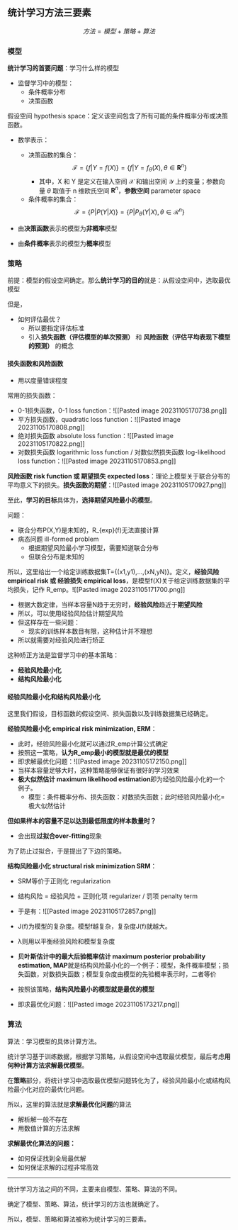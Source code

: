 ## 统计学习方法三要素

$$方法=模型+策略+算法$$
### 模型

**统计学习的首要问题**：学习什么样的模型

- 监督学习中的模型：
	- 条件概率分布
	- 决策函数

假设空间 hypothesis space：定义该空间包含了所有可能的条件概率分布或决策函数。

- 数学表示：
	- 决策函数的集合：$$\mathcal{F}=\{f|Y=f(X)\}=\{f|Y=f_\theta(X),\theta \in \mathbf{R}^n\}$$
		- 其中，X 和 Y 是定义在输入空间 $\mathcal{X}$ 和输出空间 $\mathcal{Y}$ 上的变量；参数向量 $\theta$ 取值于 n 维欧氏空间 $\mathbf{R}^n$，**参数空间** parameter space
	- 条件概率的集合：$$\mathcal{F} = \{P|P(Y|X)\}=\{P|P_\theta(Y|X), \theta\in\mathcal{R}^n\}$$

- 由**决策函数**表示的模型为**非概率**模型
- 由**条件概率**表示的模型为**概率**模型

### 策略

前提：模型的假设空间确定。那么**统计学习的目的**就是：从假设空间中，选取最优模型

但是，
- 如何评估最优？
	- 所以要指定评估标准
	- 引入**损失函数（评估模型的单次预测）** 和 **风险函数（评估平均表现下模型的预测）** 的概念

#### 损失函数和风险函数

- 用以度量错误程度

常用的损失函数：
- 0-1损失函数，0-1 loss function：![[Pasted image 20231105170738.png]]
- 平方损失函数，quadratic loss function：![[Pasted image 20231105170808.png]]
- 绝对损失函数 absolute loss function：![[Pasted image 20231105170822.png]]
- 对数损失函数 logarithmic loss function / 对数似然损失函数 log-likelihood loss function：![[Pasted image 20231105170853.png]]

**风险函数 risk function 或 期望损失 expected loss**：理论上模型关于联合分布的平均意义下的损失。**损失函数的期望**：![[Pasted image 20231105170927.png]]

至此，**学习的目标**具体为，**选择期望风险最小的模型**。

问题：
- 联合分布P(X,Y)是未知的，R_{exp}(f)无法直接计算
- 病态问题 ill-formed problem
	- 根据期望风险最小学习模型，需要知道联合分布
	- 但联合分布是未知的

所以，这里给出一个给定训练数据集T={(x1,y1),...,(xN,yN)}。定义，**经验风险 empirical risk 或 经验损失 empirical loss**，是模型f(X)关于给定训练数据集的平均损失，记作 R_emp。![[Pasted image 20231105171700.png]]

- 根据大数定律，当样本容量N趋于无穷时，**经验风险**趋近于**期望风险**
- 所以，可以使用经验风险估计期望风险
- 但这样存在一些问题：
	- 现实的训练样本数目有限，这种估计并不理想
- 所以就需要对经验风险进行矫正

这种矫正方法是监督学习中的基本策略：
- **经验风险最小化**
- **结构风险最小化**

#### 经验风险最小化和结构风险最小化

这里我们假设，目标函数的假设空间、损失函数以及训练数据集已经确定。

**经验风险最小化 empirical risk minimization, ERM**：
- 此时，经验风险最小化就可以通过R_emp计算公式确定
- 按照这一策略，**认为R_emp最小的模型就是最优的模型**
- 即求解最优化问题：![[Pasted image 20231105172150.png]]
- 当样本容量足够大时，这种策略能够保证有很好的学习效果
- **极大似然估计 maximum likelihood estimation**即为经验风险最小化的一个例子。
	- 模型：条件概率分布、损失函数：对数损失函数；此时经验风险最小化=极大似然估计

**但如果样本的容量不足以达到最低限度的样本数量时？**
- 会出现**过拟合over-fitting**现象

为了防止过拟合，于是提出了下边的策略。

**结构风险最小化 structural risk minimization SRM**：
- SRM等价于正则化 regularization
- 结构风险 = 经验风险 + 正则化项 regularizer / 罚项 penalty term
- 于是有：![[Pasted image 20231105172857.png]]

- J(f)为模型的复杂度。模型f越复杂，复杂度J(f)就越大。
- λ则用以平衡经验风险和模型复杂度
- **贝叶斯估计中的最大后验概率估计 maximum posterior probability estimation, MAP**就是结构风险最小化的一个例子：模型，条件概率模型；损失函数，对数损失函数；模型复杂度由模型的先验概率表示时，二者等价
- 按照该策略，**结构风险最小的模型就是最优的模型**
- 即求最优化问题：![[Pasted image 20231105173217.png]]

### 算法

算法：学习模型的具体计算方法。

统计学习基于训练数据，根据学习策略，从假设空间中选取最优模型，最后考虑**用何种计算方法求解最优模型**。

在**策略**部分，将统计学习中选取最优模型问题转化为了，经验风险最小化或结构风险最小化对应的最优化问题。

所以，这里的算法就是**求解最优化问题**的算法

- 解析解一般不存在
- 用数值计算的方法求解

**求解最优化算法的问题：**
- 如何保证找到全局最优解
- 如何保证求解的过程非常高效

---

统计学习方法之间的不同，主要来自模型、策略、算法的不同。

确定了模型、策略、算法，统计学习的方法也就确定了。

所以，模型、策略和算法被称为统计学习的三要素。
